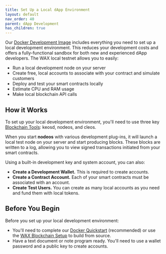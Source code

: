 ```yaml
---
title: Set Up a Local dApp Environment
layout: default
nav_order: 40
parent: dApp Development
has_children: true
---
```


Our [Docker Development Image](/wax-developer/docs/docker_qstart) includes everything you need to set up a local development environment. This reduces your development costs and offers a fully-functional sandbox for both new and experienced dApp developers. The WAX local testnet allows you to easily:

- Run a local development node on your server
- Create free, local accounts to associate with your contract and simulate customers
- Deploy and test your smart contracts locally
- Estimate CPU and RAM usage
- Make local blockchain API calls 

## How it Works

To set up your local development environment, you'll need to use three key [Blockchain Tools](/wax-developer/docs/blockchain_tools): keosd, nodeos, and cleos.

<!--To get started, you'll need to use three key tools included in the [WAX Blockchain Setup](/wax-developer/docs/blockchain_setup):

- **nodeos:** This is the core WAX node daemon, used to run a local node on your server. **nodeos** can be configured with various plug-ins and options.
- **keosd:** Used to store private keys. This program is automatically started when you initiate **cleos** commands and can start several instances on your local server.
- **cleos:** Used to interact with your local blockchain and manage local wallets and accounts. -->

When you start **nodeos** with various development plug-ins, it will launch a local test node on your server and start producing blocks. These blocks are written to a log, allowing you to view signed transactions initiated from your smart contracts. 

Using a built-in development key and system account, you can also: 

- **Create a Development Wallet.** This is required to create accounts.
- **Create a Contract Account.** Each of your smart contracts must be associated with an account.
- **Create Test Users.** You can create as many local accounts as you need and fund them with local tokens.

## Before You Begin

Before you set up your local development environment:

- You'll need to complete our [Docker Quickstart](/wax-developer/docs/docker_qstart) (recommended) or use the [WAX Blockchain Setup](/wax-developer/docs/blockchain_setup) to build from source.
- Have a text document or note program ready. You'll need to use a wallet password and a public key to create accounts. 
